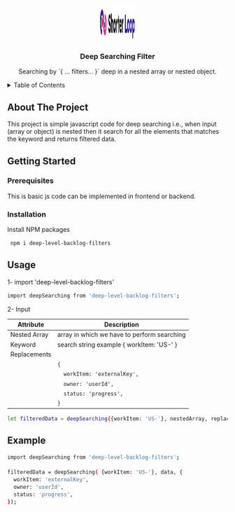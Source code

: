 <!-- PROJECT LOGO -->
<br />
<div align="center">
  <a href="https://github.com/othneildrew/Best-README-Template">
    <img src="https://github.com/shorterloop/deep-searching-shorterloop-backlog/blob/main/deep-searching.svg?raw=true" alt="Logo" width="80" height="80">
  </a>

  <h3 align="center">Deep Searching Filter</h3>

  <p align="center">
    Searching by `{ ... filters... }` deep in a nested array or nested object.
  </p>
</div>

<!-- TABLE OF CONTENTS -->
<details>
  <summary>Table of Contents</summary>
  <ol>
    <li>
      <a href="#about-the-project">About The Project</a>
    </li>
    <li>
      <a href="#getting-started">Getting Started</a>
      <ul>
        <li><a href="#prerequisites">Prerequisites</a></li>
        <li><a href="#installation">Installation</a></li>
      </ul>
    </li>
    <li><a href="#usage">Usage</a></li>
    <li><a href="#example">Example</a></li>
  </ol>
</details>

<!-- ABOUT THE PROJECT -->

## About The Project

This project is simple javascript code for deep searching i.e., when input (array or object) is nested then it search for all the elements that matches the keyword and returns filtered data.

<!-- GETTING STARTED -->

## Getting Started

### Prerequisites

This is basic js code can be implemented in frontend or backend.

### Installation

Install NPM packages

```sh
 npm i deep-level-backlog-filters
```

<!-- USAGE EXAMPLES -->

## Usage

1- import 'deep-level-backlog-filters'

```sh
import deepSearching from 'deep-level-backlog-filters';
```

2- Input

| Attribute      | Description                                           |
|----------------|-------------------------------------------------------|
| Nested Array   | array in which we have to perform searching          |
| Keyword        | search string example { workItem: 'US-' }            |
| Replacements   |                                                      |
|                | `{`                                                  |
|                | `  workItem: 'externalKey',`                         |
|                | `  owner: 'userId',`                                 |
|                | `  status: 'progress',`                              |
|                | `}`                                                  |


```sh
let filteredData = deepSearching({workItem: 'US-'}, nestedArray, replacements);
```

<!-- EXAMPLES -->

## Example

```sh
import deepSearching from 'deep-level-backlog-filters';

filteredData = deepSearching( {workItem: 'US-'}, data, {
  workItem: 'externalKey',
  owner: 'userId',
  status: 'progress',
});
```
